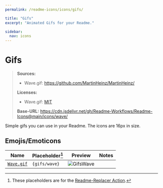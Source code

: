 ```yaml
---
permalink: /readme-icons/icons/gifs/

title: "Gifs"
excerpt: "Animated Gifs for your Readme."

sidebar:
  nav: icons
---
```


[LicenseTwemoji]: https://github.com/twitter/twemoji/blob/master/LICENSE

# Gifs
> **Sources:**
> - Wave.gif: https://github.com/MartinHeinz/MartinHeinz/
>
> **Licenses:**
> - Wave.gif: [MIT][LicenseTwemoji]
>
> **Base-URL:** https://cdn.jsdelivr.net/gh/Readme-Workflows/Readme-Icons@main/icons/wave/

Simple gifs you can use in your Readme. The icons are 16px in size.

## Emojis/Emoticons

| Name                   | Placeholder[^1] | Preview     | Notes |
| ---------------------- | --------------- |:-----------:| ----- |
| [`Wave.gif`][GifsWave] | `{gifs/wave}`   | ![GifsWave] |       |

[GifsWave]: https://cdn.jsdelivr.net/gh/Readme-Workflows/Readme-Icons@main/icons/gifs/wave.gif

[^1]: These placeholders are for the [Readme-Replacer Action](https://github.com/Readme-Workflows/readme-replacer).
